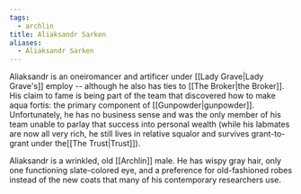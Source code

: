 ```yaml
---
tags:
  - archlin
title: Aliaksandr Sarken
aliases:
  - Aliaksandr Sarken
---
```


Aliaksandr is an oneiromancer and artificer under [[Lady Grave|Lady Grave's]] employ -- although he also has ties to [[The Broker|the Broker]]. His claim to fame is being part of the team that discovered how to make aqua fortis: the primary component of [[Gunpowder|gunpowder]]. Unfortunately, he has no business sense and was the only member of his team unable to parlay that success into personal wealth (while his labmates are now all very rich, he still lives in relative squalor and survives grant-to-grant under the[[The Trust|Trust]]).

Aliaksandr is a wrinkled, old [[Archlin]] male. He has wispy gray hair, only one functioning slate-colored eye, and a preference for old-fashioned robes instead of the new coats that many of his contemporary researchers use.
